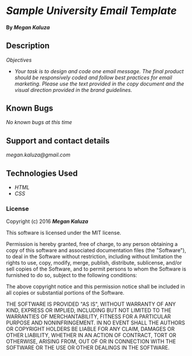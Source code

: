 # _Sample University Email Template_

#### By _**Megan Kaluza**_

## Description

_Objectives_

* _Your task is to design and code one email message. The final product should be responsively coded and follow best practices for email marketing. Please use the text provided in the copy document and the visual direction provided in the brand guidelines._

## Known Bugs

_No known bugs at this time_

## Support and contact details

  _megan.kaluza@gmail.com_

## Technologies Used

* _HTML_
* _CSS_

### License

Copyright (c) 2016 **_Megan Kaluza_**

This software is licensed under the MIT license.

Permission is hereby granted, free of charge, to any person obtaining a copy of this software and associated documentation files (the "Software"), to deal in the Software without restriction, including without limitation the rights to use, copy, modify, merge, publish, distribute, sublicense, and/or sell copies of the Software, and to permit persons to whom the Software is furnished to do so, subject to the following conditions:

The above copyright notice and this permission notice shall be included in all copies or substantial portions of the Software.

THE SOFTWARE IS PROVIDED "AS IS", WITHOUT WARRANTY OF ANY KIND, EXPRESS OR IMPLIED, INCLUDING BUT NOT LIMITED TO THE WARRANTIES OF MERCHANTABILITY, FITNESS FOR A PARTICULAR PURPOSE AND NONINFRINGEMENT. IN NO EVENT SHALL THE AUTHORS OR COPYRIGHT HOLDERS BE LIABLE FOR ANY CLAIM, DAMAGES OR OTHER LIABILITY, WHETHER IN AN ACTION OF CONTRACT, TORT OR OTHERWISE, ARISING FROM, OUT OF OR IN CONNECTION WITH THE SOFTWARE OR THE USE OR OTHER DEALINGS IN THE SOFTWARE.
